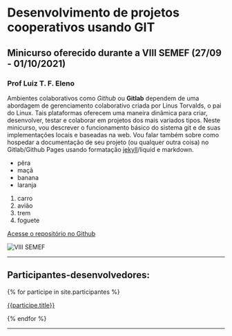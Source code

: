 # Desenvolvimento de projetos cooperativos usando GIT

## Minicurso oferecido durante a VIII SEMEF (27/09 - 01/10/2021)

### Prof Luiz T. F. Eleno

Ambientes colaborativos como *Github* ou **Gitlab** dependem de uma abordagem de gerenciamento colaborativo criada por Linus Torvalds, o pai do Linux. Tais plataformas oferecem uma maneira dinâmica para criar, desenvolver, testar e colaborar em projetos dos mais variados tipos. Neste minicurso, vou descrever o funcionamento básico do sistema git e de suas implementações locais e baseadas na web. Vou falar também sobre como hospedar a documentação de seu projeto (ou qualquer outra coisa) no Gitlab/Github Pages usando formatação [jekyll](https://jekyllrb.com)/liquid e markdown.

* pêra
* maçã
* banana
* laranja

1. carro
2. avião
3. trem
4. foguete

[Acesse o repositório no Github](https://github.com/viiisemef/minicursogit)

![VIII SEMEF](https://computeel.org/semef/img/logos/SemefEstrelasOnline.png)

---

## Participantes-desenvolvedores:

{% for participe in site.participantes %}

[{{participe.title}}]({{site.baseurl}}{{participe.url}})

{% endfor %}

---
